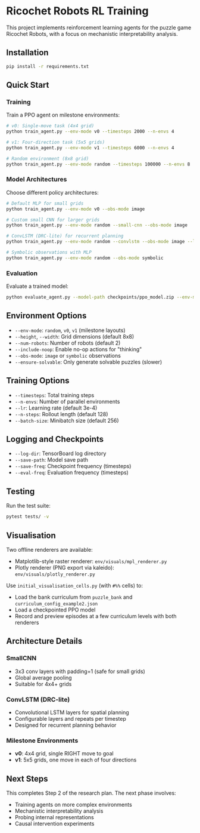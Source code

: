 # Ricochet Robots RL Training

This project implements reinforcement learning agents for the puzzle game Ricochet Robots, with a focus on mechanistic interpretability analysis.

## Installation

```bash
pip install -r requirements.txt
```

## Quick Start

### Training

Train a PPO agent on milestone environments:

```bash
# v0: Single-move task (4x4 grid)
python train_agent.py --env-mode v0 --timesteps 2000 --n-envs 4

# v1: Four-direction task (5x5 grids)
python train_agent.py --env-mode v1 --timesteps 6000 --n-envs 4

# Random environment (8x8 grid)
python train_agent.py --env-mode random --timesteps 100000 --n-envs 8
```

### Model Architectures

Choose different policy architectures:

```bash
# Default MLP for small grids
python train_agent.py --env-mode v0 --obs-mode image

# Custom small CNN for larger grids
python train_agent.py --env-mode random --small-cnn --obs-mode image

# ConvLSTM (DRC-lite) for recurrent planning
python train_agent.py --env-mode random --convlstm --obs-mode image --lstm-layers 2 --lstm-repeats 1

# Symbolic observations with MLP
python train_agent.py --env-mode random --obs-mode symbolic
```

### Evaluation

Evaluate a trained model:

```bash
python evaluate_agent.py --model-path checkpoints/ppo_model.zip --env-mode v0 --episodes 50
```

## Environment Options

- `--env-mode`: `random`, `v0`, `v1` (milestone layouts)
- `--height`, `--width`: Grid dimensions (default 8x8)
- `--num-robots`: Number of robots (default 2)
- `--include-noop`: Enable no-op actions for "thinking"
- `--obs-mode`: `image` or `symbolic` observations
- `--ensure-solvable`: Only generate solvable puzzles (slower)

## Training Options

- `--timesteps`: Total training steps
- `--n-envs`: Number of parallel environments
- `--lr`: Learning rate (default 3e-4)
- `--n-steps`: Rollout length (default 128)
- `--batch-size`: Minibatch size (default 256)

## Logging and Checkpoints

- `--log-dir`: TensorBoard log directory
- `--save-path`: Model save path
- `--save-freq`: Checkpoint frequency (timesteps)
- `--eval-freq`: Evaluation frequency (timesteps)

## Testing

Run the test suite:

```bash
pytest tests/ -v
```

## Visualisation

Two offline renderers are available:

- Matplotlib-style raster renderer: `env/visuals/mpl_renderer.py`
- Plotly renderer (PNG export via kaleido): `env/visuals/plotly_renderer.py`

Use `initial_visualisation_cells.py` (with `#%%` cells) to:
- Load the bank curriculum from `puzzle_bank` and `curriculum_config_example2.json`
- Load a checkpointed PPO model
- Record and preview episodes at a few curriculum levels with both renderers

## Architecture Details

### SmallCNN
- 3x3 conv layers with padding=1 (safe for small grids)
- Global average pooling
- Suitable for 4x4+ grids

### ConvLSTM (DRC-lite)
- Convolutional LSTM layers for spatial planning
- Configurable layers and repeats per timestep
- Designed for recurrent planning behavior

### Milestone Environments
- **v0**: 4x4 grid, single RIGHT move to goal
- **v1**: 5x5 grids, one move in each of four directions

## Next Steps

This completes Step 2 of the research plan. The next phase involves:
- Training agents on more complex environments
- Mechanistic interpretability analysis
- Probing internal representations
- Causal intervention experiments